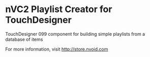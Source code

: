 # nVC2 Playlist Creator for TouchDesigner
TouchDesigner 099 component for building simple playlists from a database of items

For more information, visit http://store.nvoid.com
